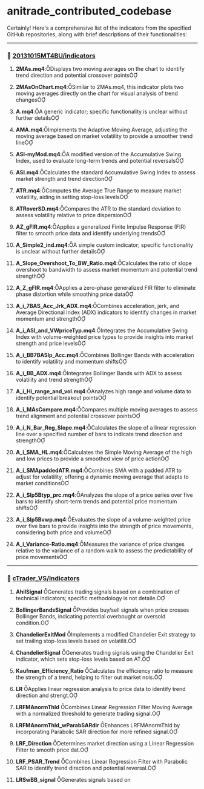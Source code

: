 # anitrade_contributed_codebase

Certainly! Here's a comprehensive list of the indicators from the specified GitHub repositories, along with brief descriptions of their functionalities:

---

### 📁 [20131015MT4BU/indicators](https://github.com/roni762583/anitrade_contributed_codebase/tree/main/20131015MT4BU/indicators)

1. **2MAs.mq4**:Displays two moving averages on the chart to identify trend direction and potential crossover points

2. **2MAsOnChart.mq4**:Similar to 2MAs.mq4, this indicator plots two moving averages directly on the chart for visual analysis of trend changes

3. **A.mq4**:A generic indicator; specific functionality is unclear without further details

4. **AMA.mq4**:Implements the Adaptive Moving Average, adjusting the moving average based on market volatility to provide a smoother trend line

5. **ASI-myMod.mq4**:A modified version of the Accumulative Swing Index, used to evaluate long-term trends and potential reversals

6. **ASI.mq4**:Calculates the standard Accumulative Swing Index to assess market strength and trend direction

7. **ATR.mq4**:Computes the Average True Range to measure market volatility, aiding in setting stop-loss levels

8. **ATRoverSD.mq4**:Compares the ATR to the standard deviation to assess volatility relative to price dispersion

9. **AZ_gFIR.mq4**:Applies a generalized Finite Impulse Response (FIR) filter to smooth price data and identify underlying trends

10. **A_Simple2_ind.mq4**:A simple custom indicator; specific functionality is unclear without further details

11. **A_Slope_Overshoot_To_BW_Ratio.mq4**:Calculates the ratio of slope overshoot to bandwidth to assess market momentum and potential trend strength

12. **A_Z_gFIR.mq4**:Applies a zero-phase generalized FIR filter to eliminate phase distortion while smoothing price data

13. **A_i_7BAS_Acc_Jrk_ADX.mq4**:Combines acceleration, jerk, and Average Directional Index (ADX) indicators to identify changes in market momentum and strength

14. **A_i_ASI_and_VWpriceTyp.mq4**:Integrates the Accumulative Swing Index with volume-weighted price types to provide insights into market strength and price levels

15. **A_i_BB7BASlp_Acc.mq4**:Combines Bollinger Bands with acceleration to identify volatility and momentum shifts

16. **A_i_BB_ADX.mq4**:Integrates Bollinger Bands with ADX to assess volatility and trend strength

17. **A_i_Hi_range_and_vol.mq4**:Analyzes high range and volume data to identify potential breakout points

18. **A_i_MAsCompare.mq4**:Compares multiple moving averages to assess trend alignment and potential crossover points

19. **A_i_N_Bar_Reg_Slope.mq4**:Calculates the slope of a linear regression line over a specified number of bars to indicate trend direction and strength

20. **A_i_SMA_HL.mq4**:Calculates the Simple Moving Average of the high and low prices to provide a smoothed view of price action

21. **A_i_SMApaddedATR.mq4**:Combines SMA with a padded ATR to adjust for volatility, offering a dynamic moving average that adapts to market conditions

22. **A_i_Slp5Btyp_prc.mq4**:Analyzes the slope of a price series over five bars to identify short-term trends and potential price momentum shifts

23. **A_i_Slp5Bvwp.mq4**:Evaluates the slope of a volume-weighted price over five bars to provide insights into the strength of price movements, considering both price and volume

24. **A_i_Variance-Ratio.mq4**:Measures the variance of price changes relative to the variance of a random walk to assess the predictability of price movements

---

### 📁 [cTrader_VS/Indicators](https://github.com/roni762583/anitrade_contributed_codebase/tree/main/cTrader_VS/Indicators)

1. **AhilSignal** Generates trading signals based on a combination of technical indicators; specific methodology is not detaile.

2. **BollingerBandsSignal** Provides buy/sell signals when price crosses Bollinger Bands, indicating potential overbought or oversold condition.

3. **ChandelierExitMod** Implements a modified Chandelier Exit strategy to set trailing stop-loss levels based on volatilit.

4. **ChandelierSignal** Generates trading signals using the Chandelier Exit indicator, which sets stop-loss levels based on AT.

5. **Kaufman_Efficiency_Ratio** Calculates the efficiency ratio to measure the strength of a trend, helping to filter out market nois.

6. **LR** Applies linear regression analysis to price data to identify trend direction and strengt.

7. **LRFMAnormThld** Combines Linear Regression Filter Moving Average with a normalized threshold to generate trading signal.

8. **LRFMAnormThld_wParabSARdir** Enhances LRFMAnormThld by incorporating Parabolic SAR direction for more refined signal.

9. **LRF_Direction** Determines market direction using a Linear Regression Filter to smooth price dat.

10. **LRF_PSAR_Trend** Combines Linear Regression Filter with Parabolic SAR to identify trend direction and potential reversal.

11. **LRSwBB_signal** Generates signals based on 
